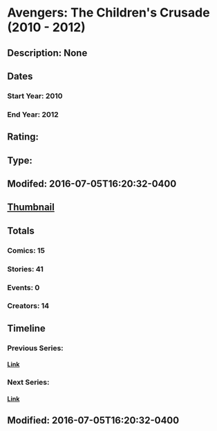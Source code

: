 # Avengers: The Children's Crusade (2010 - 2012)
## Description: None
## Dates
### Start Year: 2010
### End Year: 2012
## Rating: 
## Type: 
## Modifed: 2016-07-05T16:20:32-0400
## [Thumbnail](http://i.annihil.us/u/prod/marvel/i/mg/2/70/511bfd9f3defb.jpg)
## Totals
### Comics: 15
### Stories: 41
### Events: 0
### Creators: 14
## Timeline
### Previous Series: 
#### [Link]()
### Next Series: 
#### [Link]()
## Modified: 2016-07-05T16:20:32-0400